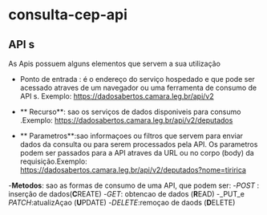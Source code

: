 # consulta-cep-api

## API s

As Apis possuem alguns elementos que servem a sua utilização 

- Ponto de entrada : é o endereço do serviço hospedado e que pode
ser acessado atraves de um navegador ou uma ferramenta de 
consumo de API s. Exemplo: <https://dadosabertos.camara.leg.br/api/v2>

- ** Recurso**: sao os serviços de dados disponiveis para consumo .Exemplo:
<https://dadosabertos.camara.leg.br/api/v2/deputados>

- ** Parametros**:sao informaçoes ou filtros que servem para enviar dados da consulta
ou para serem processados pela API. Os parametros podem ser passados para a API atraves da URL ou no
corpo (body) da requisição.Exemplo: <https://dadosabertos.camara.leg.br/api/v2/deputados?nome=tiririca>

-**Metodos**: sao as formas de consumo de uma API, que podem ser:
-_POST_ : inserção de dados(**C**REATE)
-_GET_: obtencao de dados (**R**EAD) 
-_PUT_e _PATCH_:atualizAçao (**U**PDATE)
-_DELETE_:remoçao de daods (**D**ELETE)



